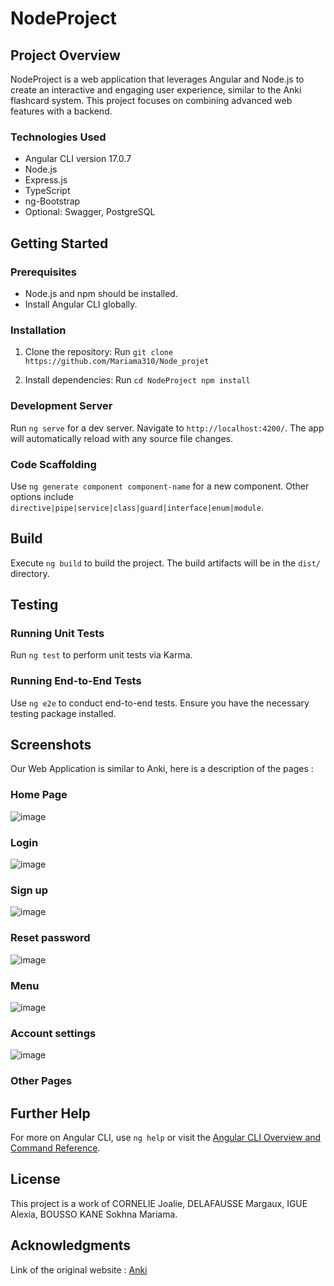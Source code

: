 
# NodeProject

## Project Overview
NodeProject is a web application that leverages Angular and Node.js to create an interactive and engaging user experience, similar to the Anki flashcard system. This project focuses on combining advanced web features with a backend.

### Technologies Used
- Angular CLI version 17.0.7
- Node.js
- Express.js
- TypeScript
- ng-Bootstrap
- Optional: Swagger, PostgreSQL

## Getting Started

### Prerequisites
- Node.js and npm should be installed.
- Install Angular CLI globally.

### Installation
1. Clone the repository:
Run `git clone https://github.com/Mariama310/Node_projet`

2. Install dependencies:
Run `cd NodeProject
npm install`


### Development Server
Run `ng serve` for a dev server. Navigate to `http://localhost:4200/`. The app will automatically reload with any source file changes.

### Code Scaffolding
Use `ng generate component component-name` for a new component. Other options include `directive|pipe|service|class|guard|interface|enum|module`.

## Build
Execute `ng build` to build the project. The build artifacts will be in the `dist/` directory.

## Testing

### Running Unit Tests
Run `ng test` to perform unit tests via Karma.

### Running End-to-End Tests
Use `ng e2e` to conduct end-to-end tests. Ensure you have the necessary testing package installed.

## Screenshots
Our Web Application is similar to Anki, here is a description of the pages :

### Home Page
![image](https://github.com/Mariama310/Node_projet/assets/144097792/7fb84709-ceb2-4db0-9d9f-b7d5dc9f7f01)

### Login
![image](https://github.com/Mariama310/Node_projet/assets/144097792/069176e1-9599-46cc-9dbf-6c5dc18f721d)

### Sign up
![image](https://github.com/Mariama310/Node_projet/assets/144097792/4b33fa6d-6cdf-4ddf-a7d4-517f15fc18bc)

### Reset password
![image](https://github.com/Mariama310/Node_projet/assets/144097792/e452ae40-360d-4a92-813e-027caec712c1)

### Menu
![image](https://github.com/Mariama310/Node_projet/assets/144097792/e5de5c14-80d2-4c00-b32d-6f9bf023ddcb)

### Account settings
![image](https://github.com/Mariama310/Node_projet/assets/144097792/64db38a6-99d7-4ffc-aa66-55f25bf85658)

### Other Pages






## Further Help
For more on Angular CLI, use `ng help` or visit the [Angular CLI Overview and Command Reference](https://angular.io/cli).

## License
This project is a work of CORNELIE Joalie, DELAFAUSSE Margaux, IGUE Alexia, BOUSSO KANE Sokhna Mariama.

## Acknowledgments
Link of the original website : [Anki](https://ankiweb.net/account/signup)





